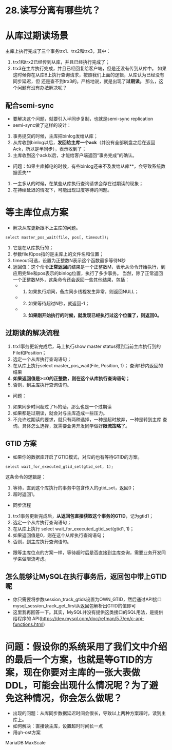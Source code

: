 # 28.读写分离有哪些坑？

# 从库过期读场景
主库上执行完成了三个事务trx1、trx2和trx3，其中：
1. trx1和trx2已经传到从库，并且已经执行完成了；
2. trx3在主库执行完成，并且已经回复给客户端，但是还没有传到从库中。
   如果这时候你在从库B上执行查询请求，按照我们上面的逻辑，从库认为已经没有同步延迟，但
   还是查不到trx3的。严格地说，就是出现了**过期读。**
   那么，这个问题有没有办法解决呢？

## 配合semi-sync
- 要解决这个问题，就要引入半同步复制，也就是semi-sync replication
- semi-sync做了这样的设计：
1. 事务提交的时候，主库把binlog发给从库；
2. 从库收到binlog以后，**发回给主库一个ack**（并没有全部刷盘之后在返回Ack，所以是半同步），表示收到了；
3. 主库收到这个ack以后，才能给客户端返回“事务完成”的确认。
- 问题：如果主库掉电的时候，有些binlog还来不及发给从库**，会导致系统数据丢失**
1. 一主多从的时候，在某些从库执行查询请求会存在过期读的现象；
2. 在持续延迟的情况下，可能出现过度等待的问题。


# 等主库位点方案
- 解决从库更新跟不上主库的问题。
```
select master_pos_wait(file, pos[, timeout]);
```
1. 它是在从库执行的；
2. 参数file和pos指的是主库上的文件名和位置；
3. timeout可选，设置为正整数N表示这个函数最多等待N秒
4. 返回值：这个命令**正常返回**的结果是一个正整数M，表示从命令开始执行，到应用完file和pos表示的binlog位置，执行了多少事务。
   当然，除了正常返回一个正整数M外，这条命令还会返回一些其他结果，包括：
   - 1. 如果执行期间，备库同步线程发生异常，则返回NULL；
   - 2. 如果等待超过N秒，就返回-1；
   - 3. **如果刚开始执行的时候，就发现已经执行过这个位置了，则返回0。**

## 过期读的解决流程
1. trx1事务更新完成后，马上执行show master status得到当前主库执行到的File和Position；
2. 选定一个从库执行查询语句；
3. 在从库上执行select master_pos_wait(File, Position, 1)；  查询1秒内返回的结果
4. **如果返回值是>=0的正整数，则在这个从库执行查询语句；**
5. 否则，到主库执行查询语句。
- 问题：
1. 如果同步时间超过了1s的话，那么也是一个过期读 
2. 如果都是过期读，就会对与主库造成一些压力。
3. 不允许过期读的要求，就只有两种选择，一种是超时放弃，一种是转到主库
   查询。具体怎么选择，就需要业务开发同学做好**限流策略**了。



## GTID 方案
- 如果你的数据库开启了GTID模式，对应的也有等待GTID的方案。

```
select wait_for_executed_gtid_set(gtid_set, 1);
```
这条命令的逻辑是：
1. 等待，直到这个库执行的事务中包含传入的gtid_set，返回0；
2. 超时返回1。

- 同步流程
1. trx1事务更新完成后，**从返回包直接获取这个事务的GTID**，记为gtid1；
2. 选定一个从库执行查询语句；
3. 在从库上执行 select wait_for_executed_gtid_set(gtid1, 1)；
4. 如果返回值是0，则在这个从库执行查询语句；
5. 否则，到主库执行查询语句。
- 跟等主库位点的方案一样，等待超时后是否直接到主库查询，需要业务开发同学来做限流考虑。

## 怎么能够让MySQL在执行事务后，返回包中带上GTID呢
- 你只需要将参数session_track_gtids设置为OWN_GTID，然后通过API接口mysql_session_track_get_first从返回包解析出GTID的值即可
- 这里我再回答一下。其实，MySQL并没有提供这类接口的SQL用法，是提供给程序的
  API(https://dev.mysql.com/doc/refman/5.7/en/c-api-functions.html)



# 问题：假设你的系统采用了我们文中介绍的最后一个方案，也就是等GTID的方案，现在你要对主库的一张大表做DDL，可能会出现什么情况呢？为了避免这种情况，你会怎么做呢？
- 出现的问题：从库同步数据延迟时间会很长，导致以上两种方案超时，读到主库上。
- 如何解决：直接读主库，设置超时时间长一点
- 用gh-ost方案



MariaDB MaxScale